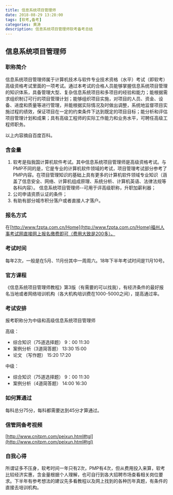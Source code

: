 ```yaml
---
title: 信息系统项目管理师
date: 2018-08-29 13:28:00
tags: [软考,备考]
categories: 黄涛
description: 信息系统项目管理师软考备考总结
---
```


## 信息系统项目管理师

### 职称简介
信息系统项目管理师属于计算机技术与软件专业技术资格（水平）考试（即软考）高级资格考试里面的一项考试。通过本考试的合格人员能够掌握信息系统项目管理的知识体系，具备管理大型、复杂信息系统项目和多项目的经验和能力；能根据需求组织制订可行的项目管理计划；能够组织项目实施，对项目的人员、资金、设备、进度和质量等进行管理，并能根据实际情况及时做出调整，系统地监督项目实施过程的绩效，保证项目在一定的约束条件下达到既定的项目目标；能分析和评估项目管理计划和成果；具有高级工程师的实际工作能力和业务水平，可聘任高级工程师职务。

以上内容摘自百度百科。

### 含金量

1. 软考是指我国计算机软件考试。其中信息系统项目管理师是高级资格考试。与PMP不同的是，它是专业的计算机软件领域的考试，项目管理考试部分参考了PMP内容。在项目管理知识的基础上具有更多的计算机软件领域专业知识（涵盖了信息安全、网络、计算机组成原理、系统分析、计算机英语、法律法规等各科内容）。
  信息系统项目管理师--可用于评高级职称，升职加薪利器；
2. 公司申请资质认证的条件；
3. 有助有部分城市积分落户或者直接人才落户。

### 报名方式
在[http://www.fzpta.com.cn/Home](http://www.fzpta.com.cn/Home)福州人事考试网直接网上报名缴费即可（费用大致是200多）。

### 考试时间
每年2次，一般是在5月、11月份其中一周周六。18年下半年考试时间是11月10号。

### 官方课程
《信息系统项目管理师教程》第3版（有需要的可以找我），有经济条件的最好报名当地或者网络培训机构（各大机构培训费在1000-5000之间），提高通过率。

### 考试安排
报考职称分为中级和高级信息系统项目管理师

高级：

- 综合知识（75道选择题） 9：00 11:30
- 案例分析（3道简答题）  13:30 15:00
- 论文    （写作题）    15:20 17:20 

中级：

- 综合知识（75道选择题） 9：00 11:30
- 案例分析（4道简答题） 14:00 16:30


### 如何算通过
每科总分75分，每科都需要达到45分才算通过。

### 信管网备考视频
[http://www.cnitpm.com/peixun.html#tgl](http://www.cnitpm.com/peixun.html#tgl)

### 自我心得
所谓证多不压身，软考时间一年只有2次，PMP有4次，但从费用投入来算，软考比较经济实惠，含金量根据个人理解，也可自行到各大招聘市场查看相关岗位要求。下半年有参考想法的建议先多看教程以及网上找到的各种历年真题，有条件的直接去培训机构。